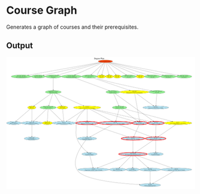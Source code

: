 # Course Graph

Generates a graph of courses and their prerequisites.

## Output

![output.svg](./output.svg)
